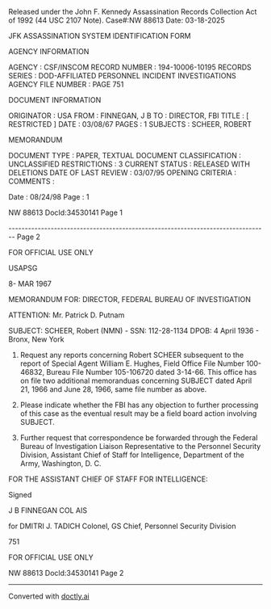 Released under the John F. Kennedy
Assassination Records Collection Act of
1992 (44 USC 2107 Note). Case#:NW
88613 Date: 03-18-2025

JFK ASSASSINATION SYSTEM
IDENTIFICATION FORM

AGENCY INFORMATION

AGENCY : CSF/INSCOM
RECORD NUMBER : 194-10006-10195
RECORDS SERIES : DOD-AFFILIATED PERSONNEL INCIDENT INVESTIGATIONS
AGENCY FILE NUMBER : PAGE 751

DOCUMENT INFORMATION

ORIGINATOR : USA
FROM : FINNEGAN, J B
TO : DIRECTOR, FBI
TITLE : [ RESTRICTED ]
DATE : 03/08/67
PAGES : 1
SUBJECTS : SCHEER, ROBERT

MEMORANDUM

DOCUMENT TYPE : PAPER, TEXTUAL DOCUMENT
CLASSIFICATION : UNCLASSIFIED
RESTRICTIONS : 3
CURRENT STATUS : RELEASED WITH DELETIONS
DATE OF LAST REVIEW : 03/07/95
OPENING CRITERIA :
COMMENTS :

Date : 08/24/98
Page : 1

NW 88613 DocId:34530141 Page 1


-------------------------------------------------------------------------------- Page 2

FOR OFFICIAL USE ONLY

USAPSG

8- MAR 1967

MEMORANDUM FOR: DIRECTOR, FEDERAL BUREAU OF INVESTIGATION

ATTENTION: Mr. Patrick D. Putnam

SUBJECT: SCHEER, Robert (NMN) - SSN: 112-28-1134
DPOB: 4 April 1936 - Bronx, New York

1. Request any reports concerning Robert SCHEER subsequent to the report of Special Agent William E. Hughes, Field Office File Number 100-46832, Bureau File Number 105-106720 dated 3-14-66. This office has on file two additional memoranduas concerning SUBJECT dated April 21, 1966 and June 28, 1966, same file number as above.

2. Please indicate whether the FBI has any objection to further processing of this case as the eventual result may be a field board action involving SUBJECT.

3. Further request that correspondence be forwarded through the Federal Bureau of Investigation Liaison Representative to the Personnel Security Division, Assistant Chief of Staff for Intelligence, Department of the Army, Washington, D. C.

FOR THE ASSISTANT CHIEF OF STAFF FOR INTELLIGENCE:

Signed

J B FINNEGAN
COL AIS

for DMITRI J. TADICH
Colonel, GS
Chief, Personnel Security
Division

751

FOR OFFICIAL USE ONLY

NW 88613 Docld:34530141 Page 2


---
Converted with [doctly.ai](https://doctly.ai)